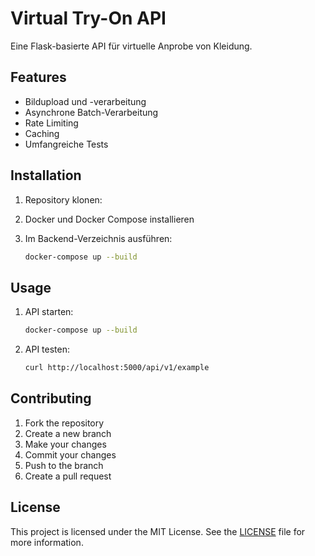 # Virtual Try-On API

Eine Flask-basierte API für virtuelle Anprobe von Kleidung.

## Features
- Bildupload und -verarbeitung
- Asynchrone Batch-Verarbeitung
- Rate Limiting
- Caching
- Umfangreiche Tests

## Installation

1. Repository klonen:

2. Docker und Docker Compose installieren

3. Im Backend-Verzeichnis ausführen:
   ```bash
   docker-compose up --build
   ```

## Usage

1. API starten:
   ```bash
   docker-compose up --build
   ```

2. API testen:
   ```bash
   curl http://localhost:5000/api/v1/example
   ```

## Contributing

1. Fork the repository
2. Create a new branch
3. Make your changes
4. Commit your changes
5. Push to the branch
6. Create a pull request

## License

This project is licensed under the MIT License. See the [LICENSE](LICENSE) file for more information.